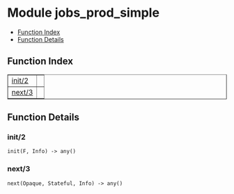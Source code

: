 

# Module jobs_prod_simple #
* [Function Index](#index)
* [Function Details](#functions)

<a name="index"></a>

## Function Index ##


<table width="100%" border="1" cellspacing="0" cellpadding="2" summary="function index"><tr><td valign="top"><a href="#init-2">init/2</a></td><td></td></tr><tr><td valign="top"><a href="#next-3">next/3</a></td><td></td></tr></table>


<a name="functions"></a>

## Function Details ##

<a name="init-2"></a>

### init/2 ###

`init(F, Info) -> any()`

<a name="next-3"></a>

### next/3 ###

`next(Opaque, Stateful, Info) -> any()`

